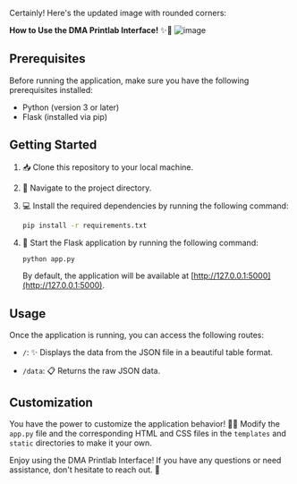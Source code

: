 Certainly! Here's the updated image with rounded corners:

**How to Use the DMA Printlab Interface!** ✨🚀
![image](https://github.com/jardondaful/dma_status_interface_flask/assets/68207907/01fa9d46-6090-4d4d-a8b0-d2698874d2b3)

## Prerequisites

Before running the application, make sure you have the following prerequisites installed:

- Python (version 3 or later)
- Flask (installed via pip)

## Getting Started

1. 📥 Clone this repository to your local machine.

2. 📂 Navigate to the project directory.

3. 💻 Install the required dependencies by running the following command:

   ```bash
   pip install -r requirements.txt
   ```

4. 🚀 Start the Flask application by running the following command:

   ```python
   python app.py
   ```

   By default, the application will be available at [http://127.0.0.1:5000](http://127.0.0.1:5000).

## Usage

Once the application is running, you can access the following routes:

- `/`: ✨ Displays the data from the JSON file in a beautiful table format.

- `/data`: 📋 Returns the raw JSON data.

## Customization

You have the power to customize the application behavior! 🎨✨ Modify the `app.py` file and the corresponding HTML and CSS files in the `templates` and `static` directories to make it your own.

Enjoy using the DMA Printlab Interface! If you have any questions or need assistance, don't hesitate to reach out. 🌟
